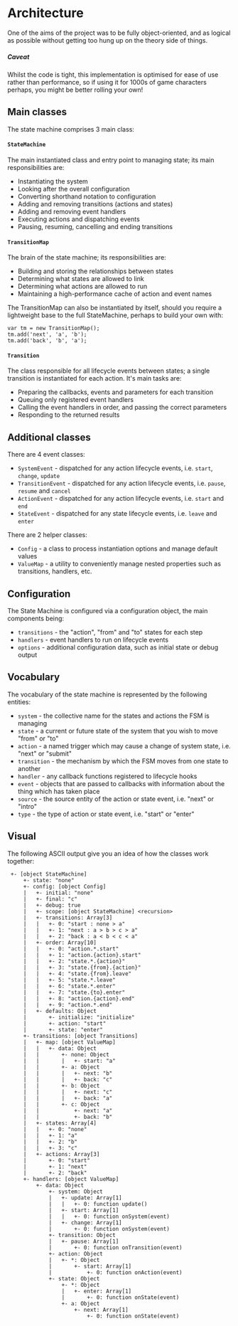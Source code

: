 # Architecture

One of the aims of the project was to be fully object-oriented, and as logical as possible without getting too hung up on the theory side of things.


##### Caveat 

Whilst the code is tight, this implementation is optimised for ease of use rather than performance, so if using it for 1000s of game characters perhaps, you might be better rolling your own!

## Main classes

The state machine comprises 3 main class:

#### `StateMachine`
 
The main instantiated class and entry point to managing state; its main responsibilities are:

- Instantiating the system
- Looking after the overall configuration
- Converting shorthand notation to configuration
- Adding and removing transitions (actions and states)
- Adding and removing event handlers
- Executing actions and dispatching events
- Pausing, resuming, cancelling and ending transitions


#### `TransitionMap`

The brain of the state machine; its responsibilities are:

- Building and storing the relationships between states
- Determining what states are allowed to link
- Determining what actions are allowed to run
- Maintaining a high-performance cache of action and event names

The TransitionMap can also be instantiated by itself, should you require a lightweight base to the full StateMachine, perhaps to build your own with:

```
var tm = new TransitionMap();
tm.add('next', 'a', 'b');
tm.add('back', 'b', 'a');
```


#### `Transition`

The class responsible for all lifecycle events between states; a single transition is instantiated for each action. It's main tasks are:

- Preparing the callbacks, events and parameters for each transition
- Queuing only registered event handlers
- Calling the event handlers in order, and passing the correct parameters
- Responding to the returned results


## Additional classes

There are 4 event classes:

- `SystemEvent` - dispatched for any action lifecycle events, i.e. `start`, `change`, `update`
- `TransitionEvent` - dispatched for any action lifecycle events, i.e. `pause`, `resume` and `cancel`
- `ActionEvent` - dispatched for any action lifecycle events, i.e. `start` and `end`
- `StateEvent` - dispatched for any state lifecycle events, i.e. `leave` and `enter`

There are 2 helper classes:

- `Config` - a class to process instantiation options and manage default values
- `ValueMap` - a utility to conveniently manage nested properties such as transitions, handlers, etc.


## Configuration

The State Machine is configured via a configuration object, the main components being:

- `transitions` - the "action", "from" and "to" states for each step
- `handlers` - event handlers to run on lifecycle events
- `options` - additional configuration data, such as initial state or debug output


## Vocabulary

The vocabulary of the state machine is represented by the following entities:

- `system` - the collective name for the states and actions the FSM is managing
- `state` - a current or future state of the system that you wish to move "from" or "to"
- `action` - a named trigger which may cause a change of system state, i.e. "next" or "submit"
- `transition` - the mechanism by which the FSM moves from one state to another
- `handler` - any callback functions registered to lifecycle hooks
- `event` - objects that are passed to callbacks with information about the thing which has taken place
- `source` - the source entity of the action or state event, i.e. "next" or "intro"
- `type` - the type of action or state event, i.e. "start" or "enter"


## Visual

The following ASCII output give you an idea of how the classes work together:

```
 +- [object StateMachine]
     +- state: "none"
     +- config: [object Config]
     |   +- initial: "none"
     |   +- final: "c"
     |   +- debug: true
     |   +- scope: [object StateMachine] <recursion>
     |   +- transitions: Array[3]
     |   |   +- 0: "start : none > a"
     |   |   +- 1: "next : a > b > c > a"
     |   |   +- 2: "back : a < b < c < a"
     |   +- order: Array[10]
     |   |   +- 0: "action.*.start"
     |   |   +- 1: "action.{action}.start"
     |   |   +- 2: "state.*.{action}"
     |   |   +- 3: "state.{from}.{action}"
     |   |   +- 4: "state.{from}.leave"
     |   |   +- 5: "state.*.leave"
     |   |   +- 6: "state.*.enter"
     |   |   +- 7: "state.{to}.enter"
     |   |   +- 8: "action.{action}.end"
     |   |   +- 9: "action.*.end"
     |   +- defaults: Object
     |       +- initialize: "initialize"
     |       +- action: "start"
     |       +- state: "enter"
     +- transitions: [object Transitions]
     |   +- map: [object ValueMap]
     |   |   +- data: Object
     |   |       +- none: Object
     |   |       |   +- start: "a"
     |   |       +- a: Object
     |   |       |   +- next: "b"
     |   |       |   +- back: "c"
     |   |       +- b: Object
     |   |       |   +- next: "c"
     |   |       |   +- back: "a"
     |   |       +- c: Object
     |   |           +- next: "a"
     |   |           +- back: "b"
     |   +- states: Array[4]
     |   |   +- 0: "none"
     |   |   +- 1: "a"
     |   |   +- 2: "b"
     |   |   +- 3: "c"
     |   +- actions: Array[3]
     |       +- 0: "start"
     |       +- 1: "next"
     |       +- 2: "back"
     +- handlers: [object ValueMap]
         +- data: Object
             +- system: Object
             |   +- update: Array[1]
             |   |   +- 0: function update()
             |   +- start: Array[1]
             |   |   +- 0: function onSystem(event)
             |   +- change: Array[1]
             |       +- 0: function onSystem(event)
             +- transition: Object
             |   +- pause: Array[1]
             |       +- 0: function onTransition(event)
             +- action: Object
             |   +- *: Object
             |       +- start: Array[1]
             |           +- 0: function onAction(event)
             +- state: Object
                 +- *: Object
                 |   +- enter: Array[1]
                 |       +- 0: function onState(event)
                 +- a: Object
                     +- next: Array[1]
                         +- 0: function onState(event)
```